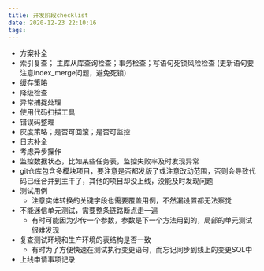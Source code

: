 ```yaml
---
title: 开发阶段checklist
date: 2020-12-23 22:10:16
tags:
---
```


+ 方案补全
+ 索引复查； 主库从库查询检查；事务检查；写语句死锁风险检查
(更新语句要注意index_merge问题，避免死锁)
+ 缓存策略
+ 降级检查
+ 异常捕捉处理
+ 使用代码扫描工具
+ 错误码整理
+ 灰度策略；是否可回滚；是否可监控
+ 日志补全
+ 考虑异步操作
+ 监控数据状态，比如某些任务表，监控失败率及时发现异常
+ git仓库包含多模块项目，要注意是否都发版了或注意改动范围，否则会导致代码已经合并到主干了，其他的项目却没上线，没能及时发现问题
+ 测试用例
  - 注意实体转换的关键字段也需要覆盖用例，不然漏设置都无法察觉
+ 不能迷信单元测试，需要整条链路断点走一遍
	- 有时可能因为少传一个参数，参数是下一个方法用到的，局部的单元测试很难发现
+ 复查测试环境和生产环境的表结构是否一致
	- 有时为了方便快速在测试执行变更语句，而忘记同步到线上的变更SQL中
+ 上线申请事项记录

